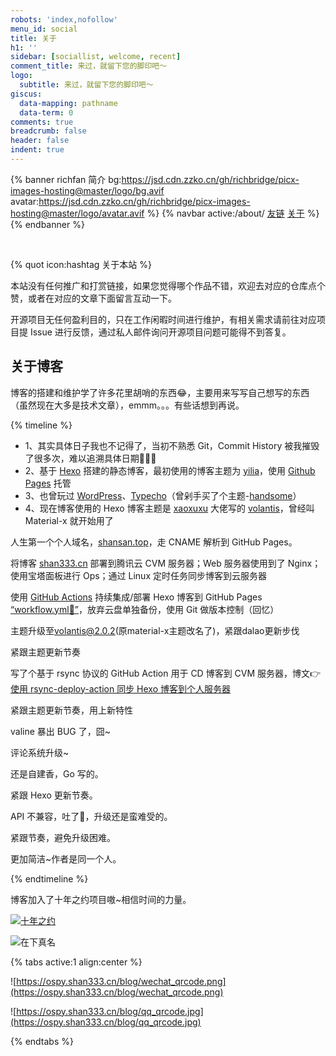 ```yaml
---
robots: 'index,nofollow'
menu_id: social
title: 关于
h1: ''
sidebar: [sociallist, welcome, recent]
comment_title: 来过，就留下您的脚印吧～
logo:
  subtitle: 来过，就留下您的脚印吧～
giscus:
  data-mapping: pathname
  data-term: 0
comments: true
breadcrumb: false
header: false
indent: true
---
```


{% banner richfan 简介 bg:https://jsd.cdn.zzko.cn/gh/richbridge/picx-images-hosting@master/logo/bg.avif avatar:https://jsd.cdn.zzko.cn/gh/richbridge/picx-images-hosting@master/logo/avatar.avif %}
{% navbar active:/about/ [友链](/friends/) [关于](/about/) %}
{% endbanner %}

<br>

{% quot icon:hashtag 关于本站 %}

本站没有任何推广和打赏链接，如果您觉得哪个作品不错，欢迎去对应的仓库点个赞，或者在对应的文章下面留言互动一下。

开源项目无任何盈利目的，只在工作闲暇时间进行维护，有相关需求请前往对应项目提 Issue 进行反馈，通过私人邮件询问开源项目问题可能得不到答复。

## 关于博客

博客的搭建和维护学了许多花里胡哨的东西😂，主要用来写写自己想写的东西（虽然现在大多是技术文章），emmm。。。有些话想到再说。

{% timeline %}

<!-- node 2018-09-19 博客诞生 -->
- 1、其实具体日子我也不记得了，当初不熟悉 Git，Commit History 被我摧毁了很多次，难以追溯具体日期🤣🤦‍♂️
- 2、基于 [Hexo](https://hexo.io/zh-cn/docs/index.html) 搭建的静态博客，最初使用的博客主题为 [yilia](https://github.com/litten/hexo-theme-yilia)，使用 [Github Pages](https://help.github.com/cn#github-pages-basics) 托管
- 3、也曾玩过 [WordPress](https://wordpress.org/support/)、[Typecho](https://github.com/typecho/typecho)（曾剁手买了个主题-[handsome](https://www.ihewro.com/archives/489/)）
- 4、现在博客使用的 Hexo 博客主题是 [xaoxuxu](https://xaoxuu.com/blog/) 大佬写的 [volantis](https://github.com/volantis-x/hexo-theme-volantis/tree/4.3.1)，曾经叫 Material-x 就开始用了

<!-- node 2018-09-29 注册顶级域名 -->
人生第一个个人域名，[shansan.top](https://shansan.top)，走 CNAME 解析到 GitHub Pages。

<!-- node 2018-12-24 启用备用域名 shan333.cn -->
将博客 [shan333.cn](https://shan333.cn) 部署到腾讯云 CVM 服务器；Web 服务器使用到了 Nginx；使用宝塔面板进行 Ops；通过 Linux 定时任务同步博客到云服务器

<!-- node 2020-01-30 引入 GitHub Actions -->
使用 [GitHub Actions](https://github.com/features/actions) 持续集成/部署 Hexo 博客到 GitHub Pages [“workflow.yml🔗”](https://github.com/yeshan333/actions-for-hexo-blog/blob/main/.github/workflows/hexo-ci.yaml)，放弃云盘单独备份，使用 Git 做版本控制（回忆）

<!-- node 2020-03-11 Hexo 主题升级 -->
主题升级至[volantis@2.0.2](https://volantis.js.org/)(原material-x主题改名了)，紧跟dalao更新步伐

<!-- node 2020-04-29 volantis@2.0.2 -> volantis@2.6.5 -->
紧跟主题更新节奏

<!-- node 2021-01-18 云服务器博客同步引入 CI/CD -->
写了个基于 rsync 协议的 GitHub Action 用于 CD 博客到 CVM 服务器，博文👉[使用 rsync-deploy-action 同步 Hexo 博客到个人服务器](https://shan333.cn/2021/01/19/hexo-blog-synchronization-with-rsync/)

<!-- node 2021-03-10 volantis@2.6.5 -> volantis@4.3.1，hexo@4.0.0 -> hexo@5.4.0 -->
紧跟主题更新节奏，用上新特性

<!-- node 2021-06-25 切换评论系统 valine -> waline -->
valine 暴出 BUG 了，囧~

<!-- node 2022-05-08 waline 升级 -->
评论系统升级~

<!-- node 2022-11-05 volantis -> v5.7.6 升级, 切换自建评论系统: [artalk](https://artalk.js.org/) -->
还是自建香，Go 写的。

<!-- node 2024-02-06 hexo -> v7.0.0 升级 -->
紧跟 Hexo 更新节奏。

<!-- node 2024-03-14 volantis -> v2.6.3 升级 v2.8.3~ -->
API 不兼容，吐了🤮，升级还是蛮难受的。

<!-- node 2024-07-23 volantis -> v2.8.3 升级 v2.8.7 -->
紧跟节奏，避免升级困难。

<!-- node 2025-07-26 博客主题由 volantis 转换为 Stellar，感谢 Claude Code 帮忙迁移 -->
更加简洁~作者是同一个人。

{% endtimeline %}

博客加入了十年之约项目嗷~相信时间的力量。

[![十年之约](https://img.foreverblog.cn/logo_en_default.png)](https://www.foreverblog.cn/about.html)

![在下真名](https://s2.ax1x.com/2019/07/02/ZJ7KAO.gif)


{% tabs active:1 align:center %}

<!-- tab 加个微信吧 -->

![https://ospy.shan333.cn/blog/wechat_qrcode.png](https://ospy.shan333.cn/blog/wechat_qrcode.png)

<!-- tab 加个QQ吧 -->

![https://ospy.shan333.cn/blog/qq_qrcode.jpg](https://ospy.shan333.cn/blog/qq_qrcode.jpg)

{% endtabs %}